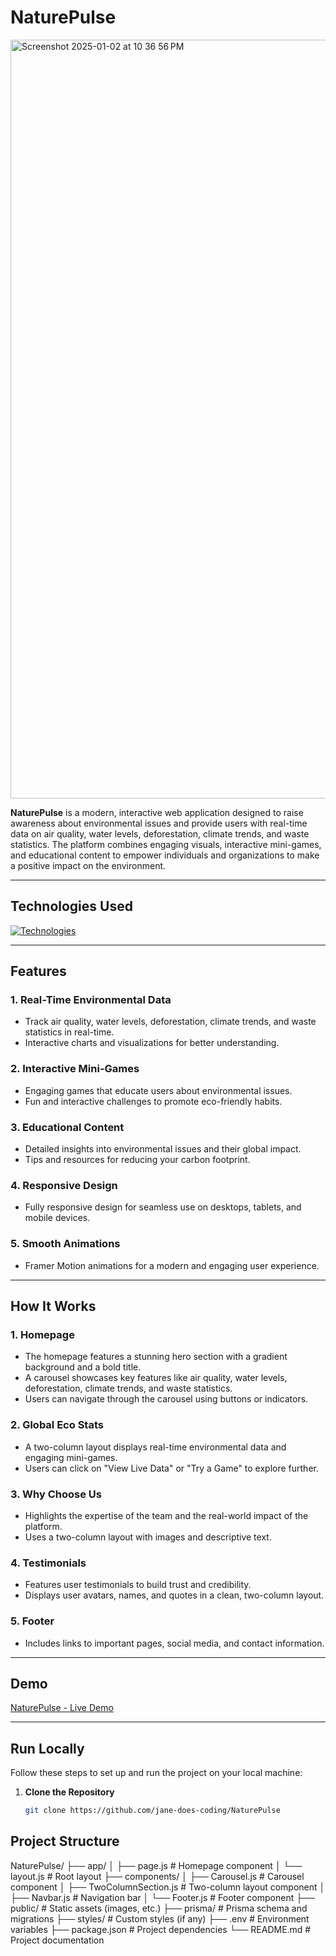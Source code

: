 # NaturePulse

<img width="1214" alt="Screenshot 2025-01-02 at 10 36 56 PM" src="https://github.com/user-attachments/assets/6469c746-cffb-4820-8026-a37684a8fca4" />

**NaturePulse** is a modern, interactive web application designed to raise awareness about environmental issues and provide users with real-time data on air quality, water levels, deforestation, climate trends, and waste statistics. The platform combines engaging visuals, interactive mini-games, and educational content to empower individuals and organizations to make a positive impact on the environment.

---

## Technologies Used

[![Technologies](https://skillicons.dev/icons?i=html,css,ts,tailwind,nextjs,react,git,github)](https://skillicons.dev)

---

## Features

### 1. **Real-Time Environmental Data**

- Track air quality, water levels, deforestation, climate trends, and waste statistics in real-time.
- Interactive charts and visualizations for better understanding.

### 2. **Interactive Mini-Games**

- Engaging games that educate users about environmental issues.
- Fun and interactive challenges to promote eco-friendly habits.

### 3. **Educational Content**

- Detailed insights into environmental issues and their global impact.
- Tips and resources for reducing your carbon footprint.

### 4. **Responsive Design**

- Fully responsive design for seamless use on desktops, tablets, and mobile devices.

### 5. **Smooth Animations**

- Framer Motion animations for a modern and engaging user experience.

---

## How It Works

### 1. **Homepage**

- The homepage features a stunning hero section with a gradient background and a bold title.
- A carousel showcases key features like air quality, water levels, deforestation, climate trends, and waste statistics.
- Users can navigate through the carousel using buttons or indicators.

### 2. **Global Eco Stats**

- A two-column layout displays real-time environmental data and engaging mini-games.
- Users can click on "View Live Data" or "Try a Game" to explore further.

### 3. **Why Choose Us**

- Highlights the expertise of the team and the real-world impact of the platform.
- Uses a two-column layout with images and descriptive text.

### 4. **Testimonials**

- Features user testimonials to build trust and credibility.
- Displays user avatars, names, and quotes in a clean, two-column layout.

### 5. **Footer**

- Includes links to important pages, social media, and contact information.

---

## Demo

[NaturePulse - Live Demo]()

---

## Run Locally

Follow these steps to set up and run the project on your local machine:

1. **Clone the Repository**
   ```bash
   git clone https://github.com/jane-does-coding/NaturePulse
   ```

## Project Structure

NaturePulse/
├── app/
│ ├── page.js # Homepage component
│ └── layout.js # Root layout
├── components/
│ ├── Carousel.js # Carousel component
│ ├── TwoColumnSection.js # Two-column layout component
│ ├── Navbar.js # Navigation bar
│ └── Footer.js # Footer component
├── public/ # Static assets (images, etc.)
├── prisma/ # Prisma schema and migrations
├── styles/ # Custom styles (if any)
├── .env # Environment variables
├── package.json # Project dependencies
└── README.md # Project documentation

